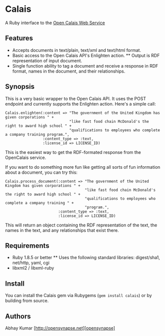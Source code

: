 # Calais
A Ruby interface to the [Open Calais Web Service][calais]

## Features

* Accepts documents in text/plain, text/xml and text/html format.
* Basic access to the Open Calais API's Enlighten action.
** Output is RDF representation of input document.
* Single function ability to tag a document and receive a response in RDF format, names in the document, and their relationships.

## Synopsis

This is a very basic wrapper to the Open Calais API. It uses the POST endpoint and currently supports the Enlighten action. Here's a simple call:

    Calais.enlighten(:content => "The government of the United Kingdom has given corporations " + 
                                 "like fast food chain McDonald's the right to award high school " +
                                 "qualifications to employees who complete a company training program.",
                     :content_type => :text, 
                     :license_id => LICENSE_ID)

This is the easiest way to get the RDF-formated response from the OpenCalais service.

If you want to do something more fun like getting all sorts of fun information about a document, you can try this:

    Calais.process_document(:content => "The government of the United Kingdom has given corporations " +
                                        "like fast food chain McDonald's the right to award high school " +
                                        "qualifications to employees who complete a company training " +
                                        "program.", 
                            :content_type => :text, 
                            :license_id => LICENSE_ID)

This will return an object containing the RDF representation of the text, the names in the text, and any relationships that exist there.

## Requirements

* Ruby 1.8.5 or better
** Uses the following standard libraries: digest/sha1, net/http, yaml, cgi
* libxml2 / libxml-ruby

## Install

You can install the Calais gem via Rubygems (``gem install calais``) or by building from source.

## Authors

Abhay Kumar
[http://opensynapse.net][opensynapse]


[calais]: http://opencalais.com
[opensynapse]: http://opensynapse.net